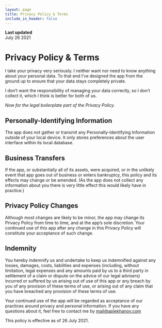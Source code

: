 ```yaml
---
layout: page
title: Privacy Policy & Terms
include_in_header: false
---
```


**Last updated**  
July 26 2021

# Privacy Policy & Terms
I take your privacy very seriously. I neither want nor need to know anything about your personal data. To that end I’ve designed the app from the ground up to ensure that your data stays completely private.

I don’t want the responsibility of managing your data correctly, so I don’t collect it, which I think is better for both of us.

*Now for the legal boilerplate part of the Privacy Policy.*

## Personally-Identifying Information

The app does not gather or transmit any Personally-Identifying Information outside of your local device. It only stores preferences about the user interface within its local database.

## Business Transfers

If the app, or substantially all of its assets, were acquired, or in the unlikely event that app goes out of business or enters bankruptcy, this policy and its effects may change or be amended. (As the app does not collect any information about you there is very little effect this would likely have in practice.)

## Privacy Policy Changes

Although most changes are likely to be minor, the app may change its Privacy Policy from time to time, and at the app’s sole discretion. Your continued use of this app after any change in this Privacy Policy will constitute your acceptance of such change.

## Indemnity

You hereby indemnify us and undertake to keep us indemnified against any losses, damages, costs, liabilities and expenses (including, without limitation, legal expenses and any amounts paid by us to a third party in settlement of a claim or dispute on the advice of our legal advisers) incurred or suffered by us arising out of use of this app or any breach by you of any provision of these terms of use, or arising out of any claim that you have breached any provision of these terms of use.

Your continued use of the app will be regarded as acceptance of our practices around privacy and personal information. If you have any questions about it, feel free to contact me by mail@aplekhanov.com

This policy is effective as of 26 July 2021.
